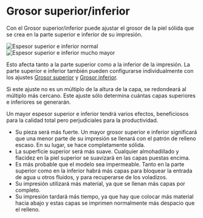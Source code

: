 Grosor superior/inferior
====
Con el Grosor superior/inferior puede ajustar el grosor de la piel sólida que se crea en la parte superior e inferior de su impresión.

<!--screenshot {
"image_path": "top_bottom_thickness_0.8.png",
"models": [{"script": "stamp.scad"}],
"camera_position": [0, 203, 30],
"settings": {
    "wall_line_count": 0,
    "top_bottom_thickness": 0.8
},
"colours": 64
}-->
<!--screenshot {
"image_path": "top_bottom_thickness_3.png",
"models": [{"script": "stamp.scad"}],
"camera_position": [0, 203, 30],
"settings": {
    "wall_line_count": 0,
    "top_bottom_thickness": 3
},
"colours": 64
}-->
![Espesor superior e inferior normal](../images/top_bottom_thickness_0.8.png)
![Espesor superior e inferior mucho mayor](../images/top_bottom_thickness_3.png)

Esto afecta tanto a la parte superior como a la inferior de la impresión. La parte superior e inferior también pueden configurarse individualmente con los ajustes [Grosor superior](top_thickness.md) y [Grosor inferior](bottom_thickness.md).

Si este ajuste no es un múltiplo de la altura de la capa, se redondeará al múltiplo más cercano. Este ajuste sólo determina cuántas capas superiores e inferiores se generarán.

Un mayor espesor superior e inferior tendrá varios efectos, beneficiosos para la calidad total pero perjudiciales para la productividad.
* Su pieza será más fuerte. Un mayor grosor superior e inferior significará que una menor parte de su impresión se llenará con el patrón de relleno escaso. En su lugar, se hace completamente sólida.
* La superficie superior será más suave. Cualquier almohadillado y flacidez en la piel superior se suavizará en las capas puestas encima.
* Es más probable que el modelo sea impermeable. Tanto en la parte superior como en la inferior habrá más capas para bloquear la entrada de agua u otros fluidos, y para recuperarse de los voladizos.
* Su impresión utilizará más material, ya que se llenan más capas por completo.
* Su impresión tardará más tiempo, ya que hay que colocar más material hacia abajo y estas capas se imprimen normalmente más despacio que el relleno.
